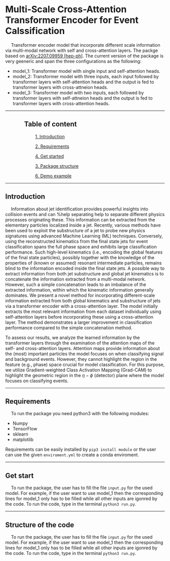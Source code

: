 # Multi-Scale Cross-Attention Transformer Encoder for Event Calssification

 &emsp; Transformer encoder model that incorporate different scale information via multi-modal network with self and cross-attention layers. The packge based on [arXiv:2207.09959 [hep-ph]](https://arxiv.org/abs/2207.09959). The current version of the package is very geeneric and span the three configurations  as the following:

 * model_1: Transformer model with single input and self-attention heads.
 * model_2: Transformer model with three inputs, each input followed by transformer layers with self-attention heads and the output is fed to transformer layers with cross-attneion heads.
 * model_3: Transformer model with two inputs, each followed by transformer layers with self-attneion heads and the output is fed to transformer layers with cross-attention heads. 
 __________
## $~~~~~~~~~~~$  Table of content

$~~~~~~~~~~~$ $~~~~~~~~~~~$ [1. Introduction ](#Introduction)

$~~~~~~~~~~~$ $~~~~~~~~~~~$  [2. Requirements ](#Requirements)

$~~~~~~~~~~~$ $~~~~~~~~~~~$  [4. Get started ](#start)

$~~~~~~~~~~~$ $~~~~~~~~~~~$  [3. Package structure ](#structure)

$~~~~~~~~~~~$ $~~~~~~~~~~~$  [6. Demo example](#toy)
________________
<a name="Introduction"></a>
## Introduction
&emsp; Information about jet identification provides powerful insights into collision events and can %help separating 
help to separate different physics processes originating these. This information can be extracted from the elementary particles localized inside a jet. Recently, various methods have been used to exploit the substructure of a jet to probe new physics signatures using advanced Machine Learning (ML) techniques. Conversely, using the reconstructed kinematics from the final state jets for event classification spans the full phase space and exhibits large classification performance. Such high-level kinematics (i.e., encoding the global features of the final state particles), possibly together with the knowledge of the properties of (known or assumed) resonant intermediate particles, remains blind to the information encoded inside the final state jets. A possible way to extract information from both jet substructure and global jet kinematics is to concatenate the information extracted from a multi-modal network. However, such a simple concatenation leads to an imbalance of the extracted information, within which the kinematic information generally dominates. We present a novel method for incorporating different-scale information extracted from both global kinematics and substructure of jets via a transformer encoder with a cross-attention layer. The model initially extracts the most relevant information from each dataset individually using self-attention layers before incorporating these using a cross-attention layer. The method demonstrates a larger improvement in classification performance compared to the simple concatenation method.

To assess our results, we analyze the learned information by the transformer layers through the examination of the attention maps of the self- and cross-attention layers. 
Attention maps provide information about the (most) important particles the model focuses on when classifying signal and background events. 
However, they cannot highlight the region in the feature (e.g., phase) space crucial for model classification. For this purpose, we utilize Gradient-weighted Class Activation Mapping (Grad-CAM) to highlight the geometric region in the $\eta-\phi$ (detector) plane where the model focuses on classifying events.
____________________________
<a name="Requirements"></a>
## Requirements
&emsp; To run the package you need python3 with the following modules:
* Numpy
* TensorFlow
* sklearn
* matplotlib

Requirements can be easily installed by `pip3 install module` or the user can use the given `enviroment.yml` to create a conda enviroment.

_____________________________
<a name="start"></a>
## Get start
&emsp; To run the package, the user has to fill the file `input.py` for the used model. For example, if the user want to use model_1 then the corresponding lines for model_1 only has to be filled while all other inputs are igonred by the code. To run the code, type in the terminal `python3 run.py`.

_____________________________
<a name="structure"></a>
## Structure of the code
&emsp; To run the package, the user has to fill the file `input.py` for the used model. For example, if the user want to use model_1 then the corresponding lines for model_1 only has to be filled while all other inputs are igonred by the code. To run the code, type in the terminal `python3 run.py`.



